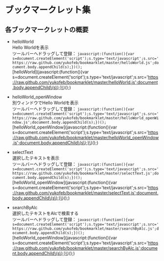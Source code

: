 ブックマークレット集
======================

各ブックマークレットの概要
------
+ helloWorld  
Hello Worldを表示  
ツールバーへドラッグして登録： ` javascript:(function(){var s=document.createElement('script');s.type='text/javascript';s.src='https://raw.github.com/yukofeb/bookmarklet/master/helloWorld.js';document.body.appendChild(s);})(); `  
[helloWorld](javascript:\(function\(\){var s=document.createElement\('script'\);s.type='text/javascript';s.src='https://raw.github.com/yukofeb/bookmarklet/master/helloWorld.js';document.body.appendChild\(s\);}\)\(\);)  

+ helloWorld_openWindow  
別ウィンドウでHello Worldを表示  
ツールバーへドラッグして登録： ` javascript:(function(){var s=document.createElement('script');s.type='text/javascript';s.src='https://raw.github.com/yukofeb/bookmarklet/master/helloWorld_openWindow.js';document.body.appendChild(s);})(); `  
[helloWorld_openWindow](javascript:\(function\(\){var s=document.createElement\('script'\);s.type='text/javascript';s.src='https://raw.github.com/yukofeb/bookmarklet/master/helloWorld_openWindow.js';document.body.appendChild\(s\);}\)\(\);)  

+ selectText  
選択したテキストを表示  
ツールバーへドラッグして登録： ` javascript:(function(){var s=document.createElement('script');s.type='text/javascript';s.src='https://raw.github.com/yukofeb/bookmarklet/master/selectText.js';document.body.appendChild(s);})(); `  
[helloWorld_openWindow](javascript:\(function\(\){var s=document.createElement\('script'\);s.type='text/javascript';s.src='https://raw.github.com/yukofeb/bookmarklet/master/selectText.js';document.body.appendChild\(s\);}\)\(\);)  

+ searchByAlc  
選択したテキストをAlcで検索する  
ツールバーへドラッグして登録： ` javascript:(function(){var s=document.createElement('script');s.type='text/javascript';s.src='https://raw.github.com/yukofeb/bookmarklet/master/searchByAlc.js';document.body.appendChild(s);})(); `  
[helloWorld_openWindow](javascript:\(function\(\){var s=document.createElement\('script'\);s.type='text/javascript';s.src='https://raw.github.com/yukofeb/bookmarklet/master/searchByAlc.js';document.body.appendChild\(s\);}\)\(\);)  
